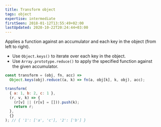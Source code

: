 ```yaml
---
title: Transform object
tags: object
expertise: intermediate
firstSeen: 2018-01-12T13:55:49+02:00
lastUpdated: 2020-10-22T20:24:44+03:00
---
```


Applies a function against an accumulator and each key in the object (from left to right).

- Use `Object.keys()` to iterate over each key in the object.
- Use `Array.prototype.reduce()` to apply the specified function against the given accumulator.

```js
const transform = (obj, fn, acc) =>
  Object.keys(obj).reduce((a, k) => fn(a, obj[k], k, obj), acc);
```

```js
transform(
  { a: 1, b: 2, c: 1 },
  (r, v, k) => {
    (r[v] || (r[v] = [])).push(k);
    return r;
  },
  {}
); // { '1': ['a', 'c'], '2': ['b'] }
```
